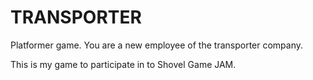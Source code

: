 # TRANSPORTER

Platformer game. You are a new employee of the transporter company.

This is my game to participate in to Shovel Game JAM.
